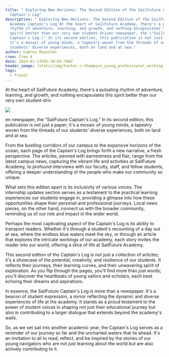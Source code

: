 ```yaml
---
title: " Exploring New Horizons: The Second Edition of the SailFuture Academy
  Captain's Log"
description: " Exploring New Horizons: The Second Edition of the SailFuture
  Academy Captain's Log At the heart of SailFuture Academy, there's a pulsating
  rhythm of adventure, learning, and growth, and nothing encapsulates this
  spirit better than our very own student-driven newspaper, the \"SailFuture
  Captain's Log.\" In its second edition, this publication is not just a paper;
  it's a mosaic of young minds, a tapestry woven from the threads of our
  students' diverse experiences, both on land and at sea."
author: Camron Reynolds
crew: Crew A
date: 2024-01-13T01:38:03.788Z
header_image: /static/img/hunter.r.thompson_young_professional_working_on_laptop_in_studi_dbb10f84-95bc-4977-bbf9-acef7586f058.webp
tags:
  - Travel
---
```

At the heart of SailFuture Academy, there's a pulsating rhythm of adventure, learning, and growth, and nothing encapsulates this spirit better than our very own student-driv

![](/static/img/hunter.r.thompson_young_professional_working_on_laptop_in_studi_dbb10f84-95bc-4977-bbf9-acef7586f058.webp)

en newspaper, the "SailFuture Captain's Log." In its second edition, this publication is not just a paper; it's a mosaic of young minds, a tapestry woven from the threads of our students' diverse experiences, both on land and at sea.

From the bustling corridors of our campus to the expansive horizons of the ocean, each page of the Captain's Log brings forth a new narrative, a fresh perspective. The articles, penned with earnestness and flair, range from the latest campus news, capturing the vibrant life and activities at SailFuture Academy, to profound interviews with our faculty, staff, and fellow students, offering a deeper understanding of the people who make our community so unique.

What sets this edition apart is its inclusivity of various voices. The internship updates section serves as a testament to the practical learning experiences our students engage in, providing a glimpse into how these opportunities shape their personal and professional journeys. Local news pieces, on the other hand, connect us with the broader community, reminding us of our role and impact in the wider world.

Perhaps the most captivating aspect of the Captain's Log is its ability to transport readers. Whether it's through a student's recounting of a day out at sea, where the endless blue waters meet the sky, or through an article that explores the intricate workings of our academy, each story invites the reader into our world, offering a slice of life at SailFuture Academy.

This second edition of the Captain's Log is not just a collection of articles; it's a showcase of the potential, creativity, and resilience of our students. It reflects their journeys, their learning curves, and their unwavering spirit of exploration. As you flip through the pages, you'll find more than just words; you'll discover the heartbeats of young sailors and scholars, each beat echoing their dreams and aspirations.

In essence, the SailFuture Captain's Log is more than a newspaper. It's a beacon of student expression, a mirror reflecting the dynamic and diverse experiences of life at the academy. It stands as a proud testament to the power of student voices in shaping not just their educational journey but also in contributing to a larger dialogue that extends beyond the academy's walls.

So, as we set sail into another academic year, the Captain's Log serves as a reminder of our journey so far and the uncharted waters that lie ahead. It's an invitation to all to read, reflect, and be inspired by the stories of our young navigators who are not just learning about the world but are also actively contributing to it.